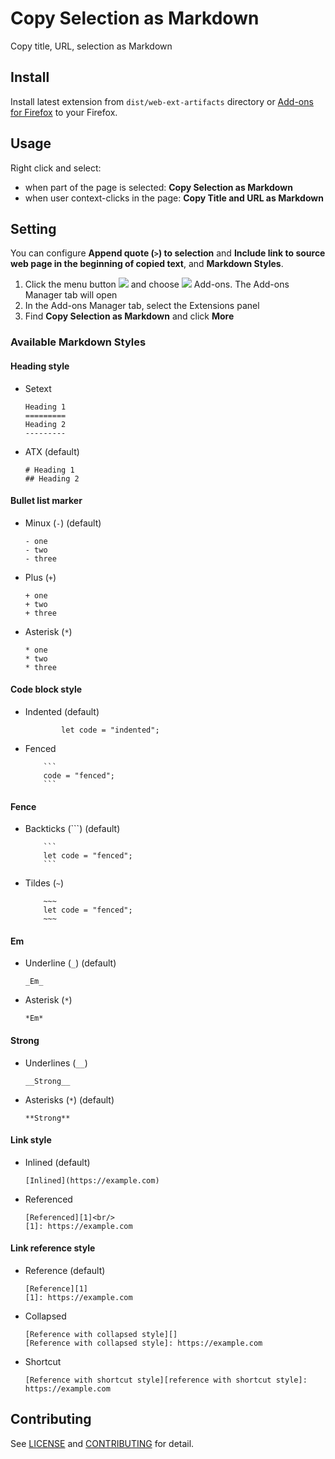 # Copy Selection as Markdown

Copy title, URL, selection as Markdown

## Install

Install latest extension from `dist/web-ext-artifacts` directory or [Add-ons for Firefox](https://addons.mozilla.org/en-US/firefox/addon/copy-selection-as-markdown/) to your Firefox.

## Usage

Right click and select:

- when part of the page is selected: **Copy Selection as Markdown**
- when user context-clicks in the page: **Copy Title and URL as Markdown**

## Setting

You can configure **Append quote (<code>&gt;</code>) to selection** and **Include link to source web page in the beginning of copied text**, and **Markdown Styles**.

1. Click the menu button ![](https://prod-cdn.sumo.mozilla.net/uploads/gallery/images/2017-10-22-15-37-15-18c775.png) and choose ![](https://prod-cdn.sumo.mozilla.net/uploads/gallery/images/2017-10-30-08-25-40-b7327f.png) Add-ons. The Add-ons Manager tab will open
2. In the Add-ons Manager tab, select the Extensions panel
3. Find **Copy Selection as Markdown** and click **More**

### Available Markdown Styles

#### Heading style

- Setext
  ```
  Heading 1
  =========
  Heading 2
  ---------
  ```
- ATX (default)
  ```
  # Heading 1
  ## Heading 2
  ```

#### Bullet list marker

- Minux (`-`) (default)
  ```
  - one
  - two
  - three
  ```
- Plus (`+`)
  ```
  + one
  + two
  + three
  ```
- Asterisk (`*`)
  ```
  * one
  * two
  * three
  ```

#### Code block style

- Indented (default)
  ```
          let code = "indented";
  ```
- Fenced
  ````
      ```
      code = "fenced";
      ```
  ````

#### Fence

- Backticks (```) (default)
  ````
      ```
      let code = "fenced";
      ```
  ````
- Tildes (`~`)
  ```
      ~~~
      let code = "fenced";
      ~~~
  ```

#### Em

- Underline (`_`) (default)
  ```
  _Em_
  ```
- Asterisk (`*`)
  ```
  *Em*
  ```

#### Strong

- Underlines (`__`)
  ```
  __Strong__
  ```
- Asterisks (`*`) (default)
  ```
  **Strong**
  ```

#### Link style

- Inlined (default)
    ```
    [Inlined](https://example.com)
    ```
- Referenced
    ```
    [Referenced][1]<br/>
    [1]: https://example.com
    ```

#### Link reference style

- Reference (default)
    ```
    [Reference][1]
    [1]: https://example.com
    ```
- Collapsed
    ```
    [Reference with collapsed style][]
    [Reference with collapsed style]: https://example.com
    ```
- Shortcut
    ```
    [Reference with shortcut style][reference with shortcut style]: https://example.com
    ```

## Contributing

See [LICENSE](LICENSE) and [CONTRIBUTING](CONTRIBUTING.md) for detail.
